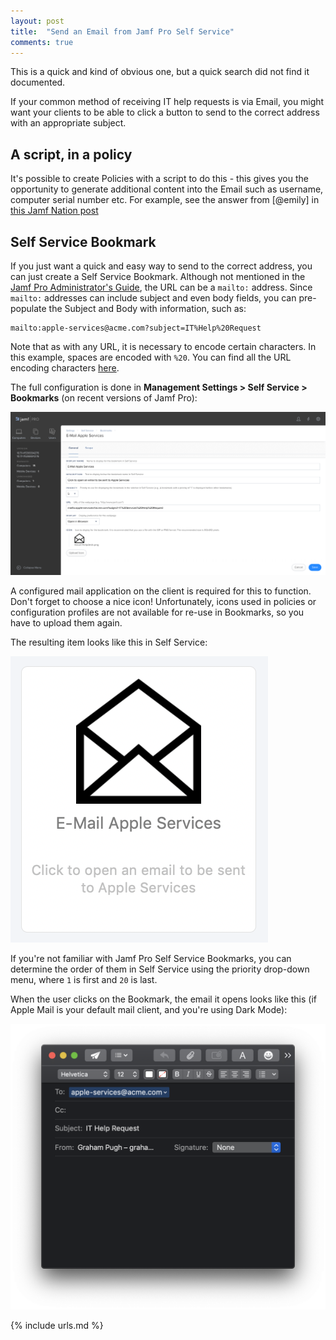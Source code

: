 ```yaml
---
layout: post
title:  "Send an Email from Jamf Pro Self Service"
comments: true
---
```


This is a quick and kind of obvious one, but a quick search did not find it documented.

If your common method of receiving IT help requests is via Email, you might want your clients to be able to click a button to send to the correct address with an appropriate subject.

## A script, in a policy

It's possible to create Policies with a script to do this - this gives you the opportunity to generate additional content into the Email such as username, computer serial number etc. For example, see the answer from [@emily] in [this Jamf Nation post][2]

## Self Service Bookmark

If you just want a quick and easy way to send to the correct address, you can just create a Self Service Bookmark. Although not mentioned in the [Jamf Pro Administrator's Guide][1], the URL can be a `mailto:` address. Since `mailto:` addresses can include subject and even body fields, you can pre-populate the Subject and Body with information, such as:

```
mailto:apple-services@acme.com?subject=IT%Help%20Request
```

Note that as with any URL, it is necessary to encode certain characters. In this example, spaces are encoded with `%20`. You can find all the URL encoding characters [here][3].

The full configuration is done in **Management Settings > Self Service > Bookmarks** (on recent versions of Jamf Pro):

![img-1](/assets/images/self-service-bookmarks-email.png)

A configured mail application on the client is required for this to function. Don't forget to choose a nice icon! Unfortunately, icons used in policies or configuration profiles are not available for re-use in Bookmarks, so you have to upload them again.

The resulting item looks like this in Self Service:

![img-2](/assets/images/email-bookmark-in-jamf.png)

If you're not familiar with Jamf Pro Self Service Bookmarks, you can determine the order of them in Self Service using the priority drop-down menu, where `1` is first and `20` is last.

When the user clicks on the Bookmark, the email it opens looks like this (if Apple Mail is your default mail client, and you're using Dark Mode):

![img-3](/assets/images/apple-mail-from-bookmark.png)


[1]: http://docs.jamf.com/10.8.0/jamf-pro/administrator-guide/Jamf_Self_Service_for_macOS_Bookmarks.html
[2]: https://www.jamf.com/jamf-nation/discussions/12166/sending-emails-via-jss
[3]: https://www.w3schools.com/tags/ref_urlencode.asp

{% include urls.md %}
